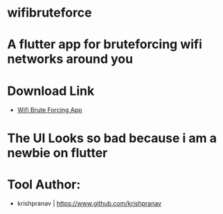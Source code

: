 # wifibruteforce
# A flutter app for bruteforcing wifi networks around you

# Download Link
- [Wifi Brute Forcing App]()

# The UI Looks so bad because i am a newbie on flutter

# Tool Author:
- krishpranav | https://www.github.com/krishpranav